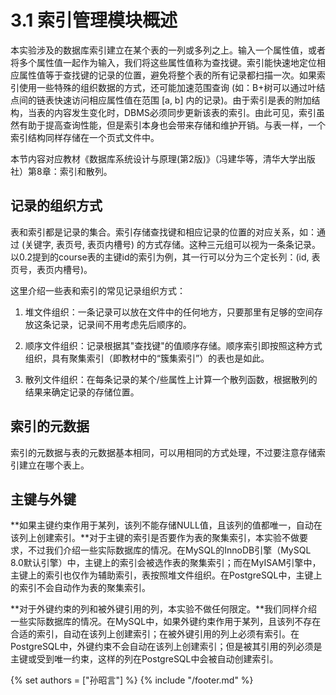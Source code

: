 # 3.1 索引管理模块概述
本实验涉及的数据库索引建立在某个表的一列或多列之上。输入一个属性值，或者将多个属性值一起作为输入，我们将这些属性值称为查找键。索引能快速地定位相应属性值等于查找键的记录的位置，避免将整个表的所有记录都扫描一次。如果索引使用一些特殊的组织数据的方式，还可能加速范围查询 (如：B+树可以通过叶结点间的链表快速访问相应属性值在范围 [a, b] 内的记录)。由于索引是表的附加结构，当表的内容发生变化时，DBMS必须同步更新该表的索引。由此可见，索引虽然有助于提高查询性能，但是索引本身也会带来存储和维护开销。与表一样，一个索引结构同样存储在一个页式文件中。

本节内容对应教材《数据库系统设计与原理(第2版)》（冯建华等，清华大学出版社）第8章：索引和散列。

## 记录的组织方式
表和索引都是记录的集合。索引存储查找键和相应记录的位置的对应关系，如：通过 (关键字, 表页号, 表页内槽号) 的方式存储。这种三元组可以视为一条条记录。以0.2提到的course表的主键id的索引为例，其一行可以分为三个定长列：(id, 表页号，表页内槽号)。

这里介绍一些表和索引的常见记录组织方式：

1. 堆文件组织：一条记录可以放在文件中的任何地方，只要那里有足够的空间存放这条记录，记录间不用考虑先后顺序的。

2. 顺序文件组织：记录根据其"查找键"的值顺序存储。顺序索引即按照这种方式组织，具有聚集索引（即教材中的“簇集索引”）的表也是如此。

3. 散列文件组织：在每条记录的某个/些属性上计算一个散列函数，根据散列的结果来确定记录的存储位置。

## 索引的元数据
索引的元数据与表的元数据基本相同，可以用相同的方式处理，不过要注意存储索引建立在哪个表上。

## 主键与外键
**如果主键约束作用于某列，该列不能存储NULL值，且该列的值都唯一，自动在该列上创建索引。**对于主键的索引是否要作为表的聚集索引，本实验不做要求，不过我们介绍一些实际数据库的情况。在MySQL的InnoDB引擎（MySQL 8.0默认引擎）中，主键上的索引会被选作表的聚集索引；而在MyISAM引擎中，主键上的索引也仅作为辅助索引，表按照堆文件组织。在PostgreSQL中，主键上的索引不会自动作为表的聚集索引。

**对于外键约束的列和被外键引用的列，本实验不做任何限定。**我们同样介绍一些实际数据库的情况。在MySQL中，如果外键约束作用于某列，且该列不存在合适的索引，自动在该列上创建索引；在被外键引用的列上必须有索引。在PostgreSQL中，外键约束不会自动在该列上创建索引；但是被其引用的列必须是主键或受到唯一约束，这样的列在PostgreSQL中会被自动创建索引。

{% set authors = ["孙昭言"] %}
{% include "/footer.md" %}
